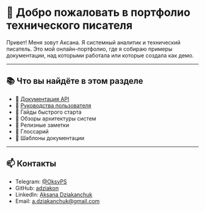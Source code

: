# 👋 Добро пожаловать в портфолио технического писателя

Привет! Меня зовут Аксана. Я системный аналитик и технический писатель.
Это мой онлайн-портфолио, где я собираю примеры документации, над которыми работала или которые создала как демо.

---

## 📚 Что вы найдёте в этом разделе

- 📘 [Документация API](api.md)
- 👤 [Руководства пользователя](product-overview.md)
- 🚀 Гайды быстрого старта
- 🧱 Обзоры архитектуры систем
- 📝 Релизные заметки
- 📖 Глоссарий
- 📂 Шаблоны документации

---

## 📫 Контакты

- Telegram: [@OksyPS](https://t.me/OksyPS)
- GitHub: [adziakon](https://github.com/adziakon)
- LinkedIn: [Aksana Dziakanchuk](https://www.linkedin.com/in/adziakanchuk/)
- Email: a.dziakanchuk@gmail.com